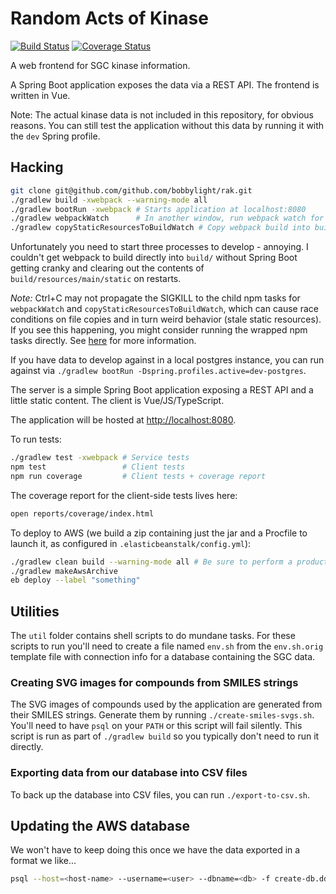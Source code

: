 # Random Acts of Kinase
[![Build Status](https://travis-ci.org/bobbylight/rak.svg?branch=master)](https://travis-ci.org/bobbylight/rak)
[![Coverage Status](https://coveralls.io/repos/github/bobbylight/rak/badge.svg?branch=master)](https://coveralls.io/github/bobbylight/rak?branch=master)

A web frontend for SGC kinase information.

A Spring Boot application exposes the data via a REST API.  The frontend is written in Vue.

Note:  The actual kinase data is not included in this repository, for obvious reasons.
You can still test the application without this data by running it with the `dev` Spring profile.

## Hacking

```sh
git clone git@github.com/github.com/bobbylight/rak.git
./gradlew build -xwebpack --warning-mode all
./gradlew bootRun -xwebpack # Starts application at localhost:8080
./gradlew webpackWatch      # In another window, run webpack watch for UI updates
./gradlew copyStaticResourcesToBuildWatch # Copy webpack build into build/ for hot deploys
```

Unfortunately you need to start three processes to develop - annoying.  I couldn't get
webpack to build directly into `build/` without Spring Boot getting cranky and clearing
out the contents of `build/resources/main/static` on restarts.

*Note:* Ctrl+C may not propagate the SIGKILL to the child npm tasks for `webpackWatch`
and `copyStaticResourcesToBuildWatch`, which can cause race conditions on file copies
and in turn weird behavior (stale static resources).  If you see this happening, you
might consider running the wrapped npm tasks directly.  See
[here](https://github.com/srs/gradle-node-plugin/issues/143) for more information.

If you have data to develop against in a local postgres instance, you can run against
via `./gradlew bootRun -Dspring.profiles.active=dev-postgres`.

The server is a simple Spring Boot application exposing a REST API and a little
static content.  The client is Vue/JS/TypeScript.

The application will be hosted at [http://localhost:8080]().

To run tests:
```sh
./gradlew test -xwebpack # Service tests
npm test                 # Client tests
npm run coverage         # Client tests + coverage report
```

The coverage report for the client-side tests lives here:
```sh
open reports/coverage/index.html
```

To deploy to AWS (we build a zip containing just the jar and a Procfile to launch
it, as configured in `.elasticbeanstalk/config.yml`):
```sh
./gradlew clean build --warning-mode all # Be sure to perform a production build
./gradlew makeAwsArchive
eb deploy --label "something"
```

## Utilities

The `util` folder contains shell scripts to do mundane tasks.  For these scripts
to run you'll need to create a file named `env.sh` from the `env.sh.orig` template
file with connection info for a database containing the SGC data.

### Creating SVG images for compounds from SMILES strings
The SVG images of compounds used by the application are generated from their
SMILES strings.  Generate them by running `./create-smiles-svgs.sh`.  You'll
need to have `psql` on your `PATH` or this script will fail silently.  This
script is run as part of `./gradlew build` so you typically don't need to
run it directly.

### Exporting data from our database into CSV files
To back up the database into CSV files, you can run `./export-to-csv.sh`.


## Updating the AWS database
We won't have to keep doing this once we have the data exported in a format we like...
```sh
psql --host=<host-name> --username=<user> --dbname=<db> -f create-db.ddl
```
